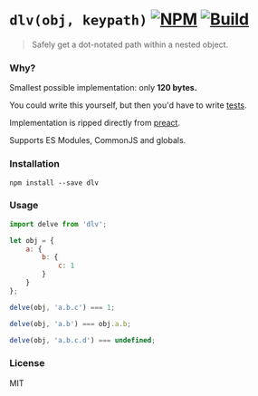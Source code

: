 # `dlv(obj, keypath)` [![NPM](https://img.shields.io/npm/v/dlv.svg)](https://npmjs.com/package/dlv) [![Build](https://travis-ci.org/developit/dlv.svg?branch=master)](https://travis-ci.org/developit/dlv)

> Safely get a dot-notated path within a nested object.

### Why?

Smallest possible implementation: only **120 bytes.**

You could write this yourself, but then you'd have to write [tests].

Implementation is ripped directly from [preact].

Supports ES Modules, CommonJS and globals.

### Installation

`npm install --save dlv`


### Usage

```js
import delve from 'dlv';

let obj = {
	a: {
		b: {
			c: 1
		}
	}
};

delve(obj, 'a.b.c') === 1;

delve(obj, 'a.b') === obj.a.b;

delve(obj, 'a.b.c.d') === undefined;
```

### License

MIT


[preact]: https://github.com/developit/preact
[tests]: https://github.com/developit/dlv/blob/master/test.js
